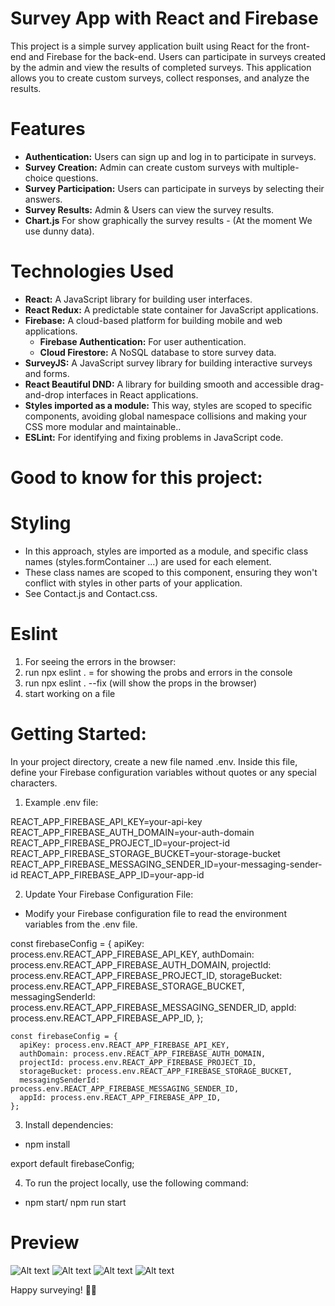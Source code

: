 # Survey App with React and Firebase
This project is a simple survey application built using React for the front-end and Firebase for the back-end. Users can participate in surveys created by the admin and view the results of completed surveys. This application allows you to create custom surveys, collect responses, and analyze the results.

# Features
- **Authentication:** Users can sign up and log in to participate in surveys.
- **Survey Creation:** Admin can create custom surveys with multiple-choice questions.
- **Survey Participation:** Users can participate in surveys by selecting their answers.
- **Survey Results:** Admin & Users can view the survey results.
- **Chart.js** For show graphically the survey results - (At the moment We use dunny data). 

# Technologies Used
- **React:** A JavaScript library for building user interfaces.
- **React Redux:**  A predictable state container for JavaScript applications.
- **Firebase:** A cloud-based platform for building mobile and web applications.
  - **Firebase Authentication:** For user authentication.
  - **Cloud Firestore:** A NoSQL database to store survey data.
- **SurveyJS:** A JavaScript survey library for building interactive surveys and forms.
- **React Beautiful DND:**  A library for building smooth and accessible drag-and-drop interfaces in React applications.
- **Styles imported as a module:** This way, styles are scoped to specific components, avoiding global namespace collisions and making your CSS more modular and maintainable.. 
- **ESLint:** For identifying and fixing problems in JavaScript code.



# Good to know for this project: 

# Styling
- In this approach, styles are imported as a module, and specific class names (styles.formContainer ...) are used for each element. 
- These class names are scoped to this component, ensuring they won't conflict with styles in other parts of your application.
- See Contact.js and Contact.css. 

# Eslint
1. For seeing the errors in the browser:
2. run npx eslint . = for showing the probs and errors in the console
3. run npx eslint . --fix (will show the props in the browser)
4. start working on a file

# Getting Started:

In your project directory, create a new file named .env. Inside this file, define your Firebase configuration variables without quotes or any special characters.

1.  Example .env file:

REACT_APP_FIREBASE_API_KEY=your-api-key
REACT_APP_FIREBASE_AUTH_DOMAIN=your-auth-domain
REACT_APP_FIREBASE_PROJECT_ID=your-project-id
REACT_APP_FIREBASE_STORAGE_BUCKET=your-storage-bucket
REACT_APP_FIREBASE_MESSAGING_SENDER_ID=your-messaging-sender-id
REACT_APP_FIREBASE_APP_ID=your-app-id

2. Update Your Firebase Configuration File:
- Modify your Firebase configuration file to read the environment variables from the .env file.

const firebaseConfig = {
  apiKey: process.env.REACT_APP_FIREBASE_API_KEY,
  authDomain: process.env.REACT_APP_FIREBASE_AUTH_DOMAIN,
  projectId: process.env.REACT_APP_FIREBASE_PROJECT_ID,
  storageBucket: process.env.REACT_APP_FIREBASE_STORAGE_BUCKET,
  messagingSenderId: process.env.REACT_APP_FIREBASE_MESSAGING_SENDER_ID,
  appId: process.env.REACT_APP_FIREBASE_APP_ID,
};

```
const firebaseConfig = {
  apiKey: process.env.REACT_APP_FIREBASE_API_KEY,
  authDomain: process.env.REACT_APP_FIREBASE_AUTH_DOMAIN,
  projectId: process.env.REACT_APP_FIREBASE_PROJECT_ID,
  storageBucket: process.env.REACT_APP_FIREBASE_STORAGE_BUCKET,
  messagingSenderId: process.env.REACT_APP_FIREBASE_MESSAGING_SENDER_ID,
  appId: process.env.REACT_APP_FIREBASE_APP_ID,
};
```

3. Install dependencies:
- npm install

export default firebaseConfig;

4. To run the project locally, use the following command:
- npm start/ npm run start

# Preview

![Alt text](<images/login.png>)
![Alt text](<images/routes.png>)
![Alt text](<images/sidemenu.png>)
![Alt text](<images/survey.png>)


Happy surveying! 📝✨


